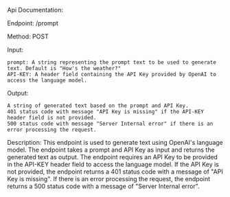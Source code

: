 Api Documentation:

Endpoint: /prompt

Method: POST

Input:

    prompt: A string representing the prompt text to be used to generate text. Default is "How's the weather?"
    API-KEY: A header field containing the API Key provided by OpenAI to access the language model.

Output:

    A string of generated text based on the prompt and API Key.
    401 status code with message "API Key is missing" if the API-KEY header field is not provided.
    500 status code with message "Server Internal error" if there is an error processing the request.

Description:
This endpoint is used to generate text using OpenAI's language model. The endpoint takes a prompt and API Key as input and returns the generated text as output. The endpoint requires an API Key to be provided in the API-KEY header field to access the language model. If the API Key is not provided, the endpoint returns a 401 status code with a message of "API Key is missing". If there is an error processing the request, the endpoint returns a 500 status code with a message of "Server Internal error".
